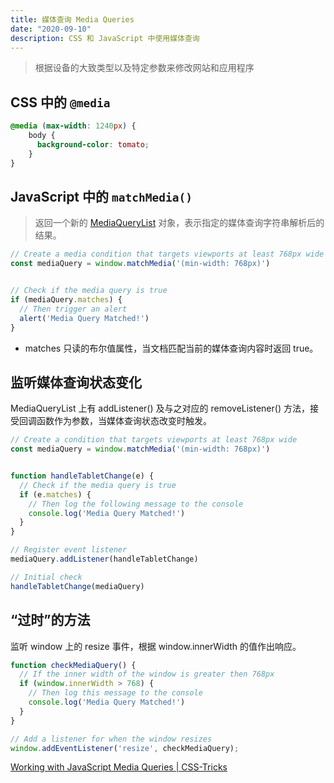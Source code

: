 ```yaml
---
title: 媒体查询 Media Queries
date: "2020-09-10"
description: CSS 和 JavaScript 中使用媒体查询
---
```


> 根据设备的大致类型以及特定参数来修改网站和应用程序

## CSS 中的 `@media`
```css
@media (max-width: 1240px) {
	body {
	  background-color: tomato;
	}
}
```

## JavaScript 中的 `matchMedia()`
> 返回一个新的   [MediaQueryList](https://developer.mozilla.org/zh-CN/docs/Web/API/MediaQueryList) 对象，表示指定的媒体查询字符串解析后的结果。
```js
// Create a media condition that targets viewports at least 768px wide
const mediaQuery = window.matchMedia('(min-width: 768px)')


// Check if the media query is true
if (mediaQuery.matches) {
  // Then trigger an alert
  alert('Media Query Matched!')
}
```

* matches 只读的布尔值属性，当文档匹配当前的媒体查询内容时返回 true。

## 监听媒体查询状态变化
MediaQueryList 上有 addListener() 及与之对应的 removeListener() 方法，接受回调函数作为参数，当媒体查询状态改变时触发。
```js
// Create a condition that targets viewports at least 768px wide
const mediaQuery = window.matchMedia('(min-width: 768px)')


function handleTabletChange(e) {
  // Check if the media query is true
  if (e.matches) {
    // Then log the following message to the console
    console.log('Media Query Matched!')
  }
}

// Register event listener
mediaQuery.addListener(handleTabletChange)

// Initial check
handleTabletChange(mediaQuery)
```

## “过时”的方法
监听 window 上的 resize 事件，根据 window.innerWidth 的值作出响应。
```js
function checkMediaQuery() {
  // If the inner width of the window is greater then 768px
  if (window.innerWidth > 768) {
    // Then log this message to the console
    console.log('Media Query Matched!')
  }
}

// Add a listener for when the window resizes
window.addEventListener('resize', checkMediaQuery);
```

[Working with JavaScript Media Queries | CSS-Tricks](https://css-tricks.com/working-with-javascript-media-queries/)




